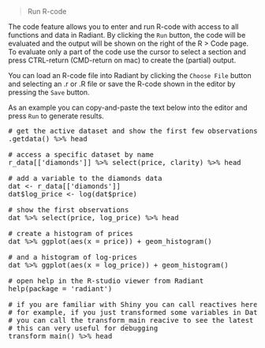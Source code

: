 > Run R-code

The code feature allows you to enter and run R-code with access to all functions and data in Radiant. By clicking the `Run` button, the code will be evaluated and the output will be shown on the right of the R > Code page. To evaluate only a part of the code use the cursor to select a section and press CTRL-return (CMD-return on mac) to create the (partial) output.

You can load an R-code file into Radiant by clicking the `Choose File` button and selecting an .r or .R file or save the R-code shown in the editor by pressing the `Save` button.

As an example you can copy-and-paste the text below into the editor and press `Run` to generate results.

<pre># get the active dataset and show the first few observations
.getdata() %>% head

# access a specific dataset by name
r_data[['diamonds']] %>% select(price, clarity) %>% head

# add a variable to the diamonds data
dat <- r_data[['diamonds']]
dat$log_price <- log(dat$price)

# show the first observations
dat %>% select(price, log_price) %>% head

# create a histogram of prices
dat %>% ggplot(aes(x = price)) + geom_histogram()

# and a histogram of log-prices
dat %>% ggplot(aes(x = log_price)) + geom_histogram()

# open help in the R-studio viewer from Radiant
help(package = 'radiant')

# if you are familiar with Shiny you can call reactives here
# for example, if you just transformed some variables in Data > Transform
# you can call the transform_main reacive to see the latest result
# this can very useful for debugging
transform_main() %>% head
</pre>
